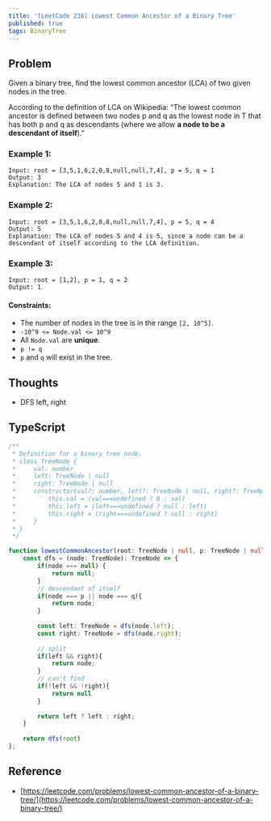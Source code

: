 ```yaml
---
title: '[LeetCode 236] Lowest Common Ancestor of a Binary Tree'
published: true
tags: BinaryTree
---
```


## Problem

Given a binary tree, find the lowest common ancestor (LCA) of two given nodes in the tree.

According to the definition of LCA on Wikipedia: “The lowest common ancestor
is defined between two nodes p and q as the lowest node in T that has both p
and q as descendants (where we allow **a node to be a descendant of itself**).”

### Example 1:

```
Input: root = [3,5,1,6,2,0,8,null,null,7,4], p = 5, q = 1
Output: 3
Explanation: The LCA of nodes 5 and 1 is 3.
```

### Example 2:

```
Input: root = [3,5,1,6,2,0,8,null,null,7,4], p = 5, q = 4
Output: 5
Explanation: The LCA of nodes 5 and 4 is 5, since a node can be a descendant of itself according to the LCA definition.
```

### Example 3:

```
Input: root = [1,2], p = 1, q = 2
Output: 1
```
 
#### Constraints:

- The number of nodes in the tree is in the range `[2, 10^5]`.
- `-10^9 <= Node.val <= 10^9`
- All `Node.val` are **unique**.
- `p != q`
- `p` and `q` will exist in the tree.

## Thoughts

- DFS left, right

## TypeScript

```typescript
/**
 * Definition for a binary tree node.
 * class TreeNode {
 *     val: number
 *     left: TreeNode | null
 *     right: TreeNode | null
 *     constructor(val?: number, left?: TreeNode | null, right?: TreeNode | null) {
 *         this.val = (val===undefined ? 0 : val)
 *         this.left = (left===undefined ? null : left)
 *         this.right = (right===undefined ? null : right)
 *     }
 * }
 */

function lowestCommonAncestor(root: TreeNode | null, p: TreeNode | null, q: TreeNode | null): TreeNode | null {
    const dfs = (node: TreeNode): TreeNode => {
        if(node === null) {
            return null;
        }
        // descendant of itself
        if(node === p || node === q){
            return node;
        }
        
        const left: TreeNode = dfs(node.left);
        const right: TreeNode = dfs(node.right);
        
        // split
        if(left && right){
            return node;
        }
        // can't find
        if(!left && !right){
            return null
        }
        
        return left ? left : right;
    }
    
    return dfs(root)
};
```

## Reference

- [https://leetcode.com/problems/lowest-common-ancestor-of-a-binary-tree/](https://leetcode.com/problems/lowest-common-ancestor-of-a-binary-tree/)